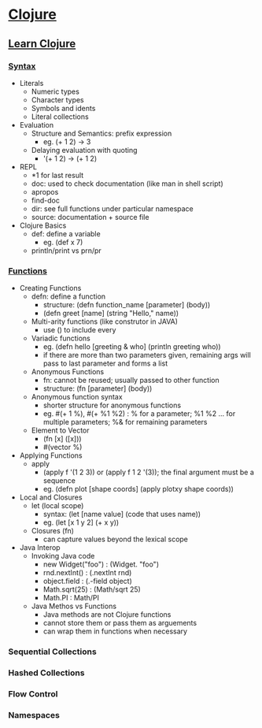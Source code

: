 # [Clojure](https://clojure.org/)


## [Learn Clojure](https://clojure.org/guides/learn/clojure)

### [Syntax](https://clojure.org/guides/learn/syntax)
* Literals
  * Numeric types
  * Character types
  * Symbols and idents
  * Literal collections
* Evaluation
  * Structure and Semantics: prefix expression
    * eg. (+ 1 2) -> 3
  * Delaying evaluation with quoting
    * '(+ 1 2) -> (+ 1 2)
* REPL
  * \*1 for last result
  * doc: used to check documentation (like man in shell script)
  * apropos
  * find-doc
  * dir: see full functions under particular namespace
  * source: documentation + source file
* Clojure Basics
  * def: define a variable
    * eg. (def x 7) 
  * println/print vs prn/pr


### [Functions](https://clojure.org/guides/learn/functions)
* Creating Functions
  * defn: define a function
    * structure: (defn function_name [parameter] (body))
    * (defn greet [name] (string "Hello," name))
  * Multi-arity functions (like construtor in JAVA)
    * use () to include every 
  * Variadic functions
    * eg. (defn hello [greeting & who] (println greeting who))
    * if there are more than two parameters given, remaining args will pass to last parameter and forms a list
  * Anonymous Functions
    * fn: cannot be reused; usually passed to other function
    * structure: (fn [parameter] (body))
  * Anonymous function syntax
    * shorter structure for anonymous functions
    * eg. #(+ 1 %), #(+ %1 %2) : % for a parameter; %1 %2 ... for multiple parameters; %& for remaining parameters
  * Element to Vector
    * (fn [x] ([x]))
    * #(vector %)
* Applying Functions
  * apply
    * (apply f '(1 2 3)) or (apply f 1 2 '(3)); the final argument must be a sequence
    * eg. (defn plot [shape coords] (apply plotxy shape coords))
* Local and Closures
  * let (local scope)
    * syntax: (let [name value] (code that uses name))
    * eg. (let [x 1 y 2] (+ x y))
  * Closures (fn)
    * can capture values beyond the lexical scope
* Java Interop
  * Invoking Java code
    * new Widget("foo") : (Widget. "foo")
    * rnd.nextInt() : (.nextInt rnd)
    * object.field : (.-field object)
    * Math.sqrt(25) : (Math/sqrt 25)
    * Math.PI : Math/PI
  * Java Methos vs Functions
    * Java methods are not Clojure functions
    * cannot store them or pass them as arguements
    * can wrap them in functions when necessary


### Sequential Collections

### Hashed Collections

### Flow Control

### Namespaces
